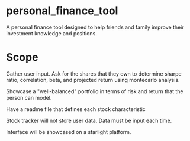 # personal_finance_tool
A personal finance tool designed to help friends and family improve their investment knowledge and positions.

# Scope
Gather user input. Ask for the shares that they own to determine sharpe ratio, correlation, beta, and projected return using montecarlo analysis.

Showcase a "well-balanced" portfolio in terms of risk and return that the person can model.

Have a readme file that defines each stock characteristic

Stock tracker will not store user data. Data must be input each time.

Interface will be showcased on a starlight platform.

